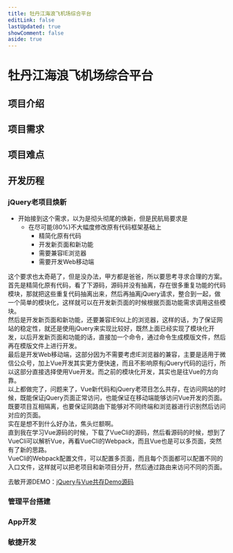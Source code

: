 ```yaml
---
title: 牡丹江海浪飞机场综合平台
editLink: false
lastUpdated: true
showComment: false
aside: true
---
```


# 牡丹江海浪飞机场综合平台

## 项目介绍


## 项目需求


## 项目难点


## 开发历程

### jQuery老项目焕新

- 开始接到这个需求，以为是彻头彻尾的焕新，但是民航局要求是
    - 在尽可能(80%)不大幅度修改原有代码框架基础上
        - 精简化原有代码
        - 开发新页面和新功能
        - 需要兼容IE浏览器
        - 需要开发Web移动端

这个要求也太奇葩了，但是没办法，甲方都是爸爸，所以要思考寻求合理的方案。<br>
首先是精简化原有代码，看了下源码，源码并没有抽离，存在很多重复功能的代码模块，那就把这些重复代码抽离出来，然后再抽离jQuery请求，整合到一起，做一个简单的模块化，这样就可以在开发新页面的时候根据页面功能需求调用这些模块。<br>
然后是开发新页面和新功能，还要兼容IE9以上的浏览器，这样的话，为了保证网站的稳定性，就还是使用jQuery来实现比较好，既然上面已经实现了模块化开发，以后开发新页面和功能的话，直接加一个命令，通过命令生成模版文件，然后再在模版文件上进行开发。<br>
最后是开发Web移动端，这部分因为不需要考虑IE浏览器的兼容，主要是适用于微信公众号，加上Vue开发其实更方便快速，而且不影响原有jQuery代码的运行，所以这部分直接选择使用Vue开发。而之前的模块化开发，其实也是往Vue的方向靠。<br>
以上都做完了，问题来了，Vue新代码和jQuery老项目怎么共存，在访问网站的时候，既能保证jQuery页面正常访问，也能保证在移动端能够访问Vue开发的页面。
既要项目互相隔离，也要保证同路由下能够对不同终端和浏览器进行识别然后访问对应的页面。<br>
实在是想不到什么好办法，焦头烂额啊。<br>
直到我在学习Vue源码的时候，下载了VueCli的源码，然后看源码的时候，想到了VueCli可以解析Vue，再看VueCli的Webpack，而且Vue也是可以多页面，突然有了新的思路。<br>
VueCli的Webpack配置文件，可以配置多页面，而且每个页面都可以配置不同的入口文件，这样就可以把老项目和新项目分开，然后通过路由来访问不同的页面。<br>





去敏开源DEMO：[jQuery与Vue共存Demo源码](https://github.com/wty9sky/jQueryVue)


### 管理平台搭建

### App开发

### 敏捷开发



